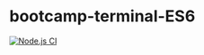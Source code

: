# bootcamp-terminal-ES6

[![Node.js CI](https://github.com/Siphemkhosi/bootcamp-terminal-ES6/actions/workflows/node.js.yml/badge.svg)](https://github.com/Siphemkhosi/bootcamp-terminal-ES6/actions/workflows/node.js.yml)
